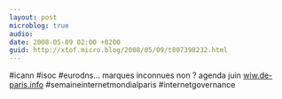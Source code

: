 ```yaml
---
layout: post
microblog: true
audio: 
date: 2008-05-09 02:00 +0200
guid: http://xtof.micro.blog/2008/05/09/t807398232.html
---
```

#icann #isoc #eurodns...  marques inconnues non ? agenda juin [wiw.de-paris.info](http://wiw.de-paris.info/) #semaineinternetmondialparis #internetgovernance
